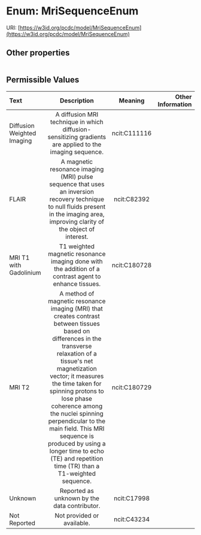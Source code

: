 
# Enum: MriSequenceEnum




URI: [https://w3id.org/pcdc/model/MriSequenceEnum](https://w3id.org/pcdc/model/MriSequenceEnum)


## Other properties

|  |  |  |
| --- | --- | --- |

## Permissible Values

| Text | Description | Meaning | Other Information |
| :--- | :---: | :---: | ---: |
| Diffusion Weighted Imaging | A diffusion MRI technique in which diffusion-sensitizing gradients are applied to the imaging sequence. | ncit:C111116 |  |
| FLAIR | A magnetic resonance imaging (MRI) pulse sequence that uses an inversion recovery technique to null fluids present in the imaging area, improving clarity of the object of interest. | ncit:C82392 |  |
| MRI T1 with Gadolinium | T1 weighted magnetic resonance imaging done with the addition of a contrast agent to enhance tissues. | ncit:C180728 |  |
| MRI T2 | A method of magnetic resonance imaging (MRI) that creates contrast between tissues based on differences in the transverse relaxation of a tissue's net magnetization vector; it measures the time taken for spinning protons to lose phase coherence among the nuclei spinning perpendicular to the main field. This MRI sequence is produced by using a longer time to echo (TE) and repetition time (TR) than a T1-weighted sequence. | ncit:C180729 |  |
| Unknown | Reported as unknown by the data contributor. | ncit:C17998 |  |
| Not Reported | Not provided or available. | ncit:C43234 |  |

